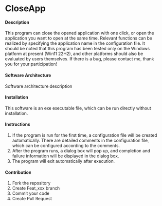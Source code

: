 # CloseApp

#### Description
This program can close the opened application with one click, or open the application you want to open at the same time. Relevant functions can be realized by specifying the application name in the configuration file. It should be noted that this program has been tested only on the Windows platform at present (Win11 22H2), and other platforms should also be evaluated by users themselves. If there is a bug, please contact me, thank you for your participation!

#### Software Architecture
Software architecture description

#### Installation
This software is an exe executable file, which can be run directly without installation.



#### Instructions

1. If the program is run for the first time, a configuration file will be created automatically. There are detailed comments in the configuration file, which can be configured according to the comments.
2. After the program runs, a dialog box will pop up, and completion and failure information will be displayed in the dialog box.
3. The program will exit automatically after execution.

#### Contribution

1.  Fork the repository
2.  Create Feat_xxx branch
3.  Commit your code
4.  Create Pull Request



